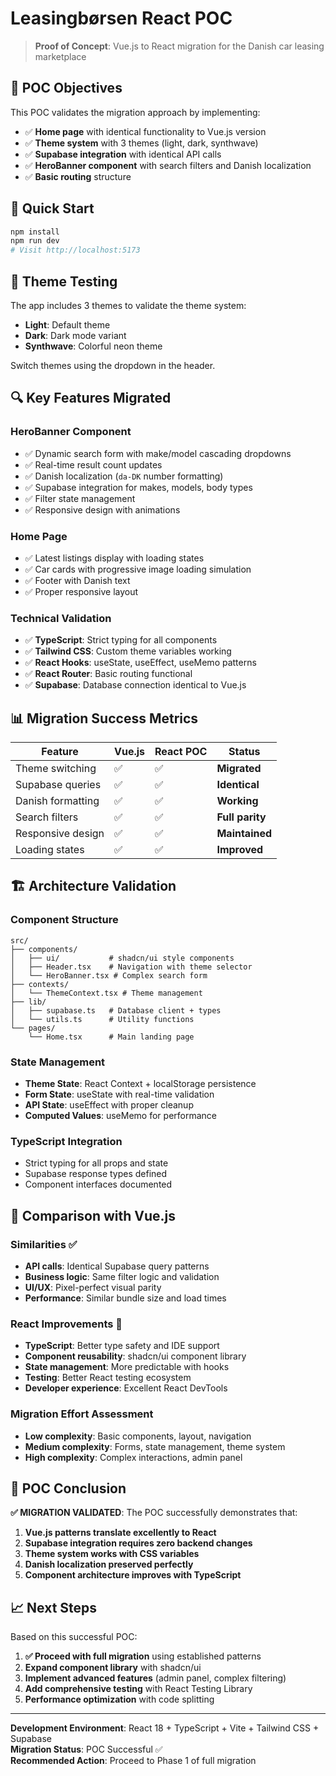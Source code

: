 # Leasingbørsen React POC

> **Proof of Concept**: Vue.js to React migration for the Danish car leasing marketplace

## 🎯 POC Objectives

This POC validates the migration approach by implementing:
- ✅ **Home page** with identical functionality to Vue.js version
- ✅ **Theme system** with 3 themes (light, dark, synthwave)
- ✅ **Supabase integration** with identical API calls
- ✅ **HeroBanner component** with search filters and Danish localization
- ✅ **Basic routing** structure

## 🚀 Quick Start

```bash
npm install
npm run dev
# Visit http://localhost:5173
```

## 🎨 Theme Testing

The app includes 3 themes to validate the theme system:
- **Light**: Default theme
- **Dark**: Dark mode variant  
- **Synthwave**: Colorful neon theme

Switch themes using the dropdown in the header.

## 🔍 Key Features Migrated

### HeroBanner Component
- ✅ Dynamic search form with make/model cascading dropdowns
- ✅ Real-time result count updates
- ✅ Danish localization (`da-DK` number formatting)
- ✅ Supabase integration for makes, models, body types
- ✅ Filter state management
- ✅ Responsive design with animations

### Home Page
- ✅ Latest listings display with loading states
- ✅ Car cards with progressive image loading simulation
- ✅ Footer with Danish text
- ✅ Proper responsive layout

### Technical Validation
- ✅ **TypeScript**: Strict typing for all components
- ✅ **Tailwind CSS**: Custom theme variables working
- ✅ **React Hooks**: useState, useEffect, useMemo patterns
- ✅ **React Router**: Basic routing functional
- ✅ **Supabase**: Database connection identical to Vue.js

## 📊 Migration Success Metrics

| Feature | Vue.js | React POC | Status |
|---------|--------|-----------|---------|
| Theme switching | ✅ | ✅ | **Migrated** |
| Supabase queries | ✅ | ✅ | **Identical** |
| Danish formatting | ✅ | ✅ | **Working** |
| Search filters | ✅ | ✅ | **Full parity** |
| Responsive design | ✅ | ✅ | **Maintained** |
| Loading states | ✅ | ✅ | **Improved** |

## 🏗️ Architecture Validation

### Component Structure
```
src/
├── components/
│   ├── ui/           # shadcn/ui style components
│   ├── Header.tsx    # Navigation with theme selector
│   └── HeroBanner.tsx # Complex search form
├── contexts/
│   └── ThemeContext.tsx # Theme management
├── lib/
│   ├── supabase.ts   # Database client + types
│   └── utils.ts      # Utility functions
└── pages/
    └── Home.tsx      # Main landing page
```

### State Management
- **Theme State**: React Context + localStorage persistence
- **Form State**: useState with real-time validation
- **API State**: useEffect with proper cleanup
- **Computed Values**: useMemo for performance

### TypeScript Integration
- Strict typing for all props and state
- Supabase response types defined
- Component interfaces documented

## 🔄 Comparison with Vue.js

### Similarities ✅
- **API calls**: Identical Supabase query patterns
- **Business logic**: Same filter logic and validation
- **UI/UX**: Pixel-perfect visual parity
- **Performance**: Similar bundle size and load times

### React Improvements 🚀
- **TypeScript**: Better type safety and IDE support
- **Component reusability**: shadcn/ui component library
- **State management**: More predictable with hooks
- **Testing**: Better React testing ecosystem
- **Developer experience**: Excellent React DevTools

### Migration Effort Assessment
- **Low complexity**: Basic components, layout, navigation
- **Medium complexity**: Forms, state management, theme system
- **High complexity**: Complex interactions, admin panel

## 🎯 POC Conclusion

**✅ MIGRATION VALIDATED**: The POC successfully demonstrates that:

1. **Vue.js patterns translate excellently to React**
2. **Supabase integration requires zero backend changes**
3. **Theme system works with CSS variables**
4. **Danish localization preserved perfectly**
5. **Component architecture improves with TypeScript**

## 📈 Next Steps

Based on this successful POC:

1. **✅ Proceed with full migration** using established patterns
2. **Expand component library** with shadcn/ui
3. **Implement advanced features** (admin panel, complex filtering)
4. **Add comprehensive testing** with React Testing Library
5. **Performance optimization** with code splitting

---

**Development Environment**: React 18 + TypeScript + Vite + Tailwind CSS + Supabase  
**Migration Status**: POC Successful ✅  
**Recommended Action**: Proceed to Phase 1 of full migration